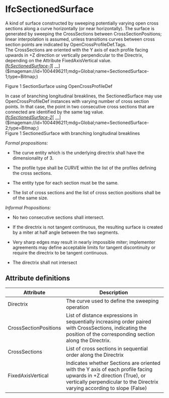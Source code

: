 IfcSectionedSurface
===================
A kind of surface constructed by sweeping potentially varying open cross
sections along a curve horizontally (or near horizontally). The surface is
generated by sweeping the CrossSections between CrossSectionPositions; linear
interpolation is assumed, unless transitions curves between cross section
points are indicated by OpenCrossProfileDef.Tags.  
The CrossSections are oriented with the Y axis of each profile facing upwards
in +Z direction or vertically perpendicular to the Directrix, depending on the
Attribute FixedAxisVertical value.  
[
_IfcSectionedSurface-1_]($imageman://id=1792132141;mdg=Global;name=IfcSectionedSurface-1;type=Bitmap;)[
__]($imageman://id=1004496211;mdg=Global;name=SectionedSurface-1;type=Bitmap;)  
  
Figure 1 SectionSurface using OpenCrossProfileDef  
  
In case of branching longitudinal breaklines, the SectionedSurface may use
OpenCrossProfileDef instances with varying number of cross section points. In
that case, the point in two consecutive cross sections that are connected are
identified by the same tag value.  
[
_IfcSectionedSurface-2_]($imageman://id=524350514;mdg=Global;name=IfcSectionedSurface-2;type=Bitmap;)[
__]($imageman://id=1004496211;mdg=Global;name=SectionedSurface-2;type=Bitmap;)  
Figure 1 SectionedSurface with branching longitudinal breaklines  
  
 _Formal propositions:_  

  

  * The curve entity which is the underlying directrix shall have the dimensionality of 3.
  

  * The profile type shall be CURVE within the list of the profiles defining the cross sections.
  

  * The entity type for each section must be the same.
  

  * The list of cross sections and the list of cross section positions shall be of the same size.
  

  
 _Informal Propositions:_  

  

  * No two consecutive sections shall intersect.
  

  * If the directrix is not tangent continuous, the resulting surface is created by a miter at half angle between the two segments.
  

  * Very sharp edges may result in nearly impossible miter; implementer agreements may define acceptable limits for tangent discontinuity or require the directrix to be tangent continuous.
  

  * The directrix shall not intersect
  

  
  
  


Attribute definitions
---------------------
| Attribute             | Description                                                                                                                                                                                    |
|-----------------------|------------------------------------------------------------------------------------------------------------------------------------------------------------------------------------------------|
| Directrix             | The curve used to define the sweeping operation                                                                                                                                                |
| CrossSectionPositions | List of distance expressions in sequentially increasing order paired with CrossSections, indicating the position of the corresponding section along the Directrix.                             |
| CrossSections         | List of cross sections in sequential order along the Directrix                                                                                                                                 |
| FixedAxisVertical     | Indicates whether Sections are oriented with the Y axis of each profile facing upwards in +Z direction (True), or vertically perpendicular to the Directrix varying according to slope (False) |

